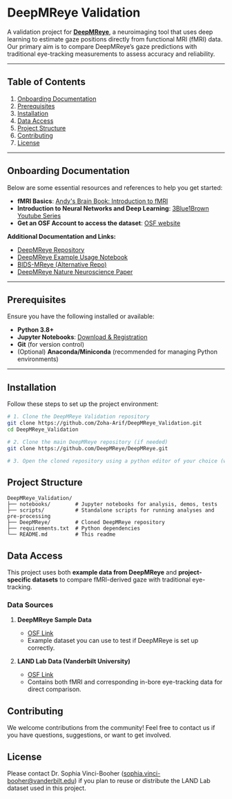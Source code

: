 # DeepMReye Validation

A validation project for **[DeepMReye](https://github.com/DeepMReye/DeepMReye)**, a neuroimaging tool that uses deep learning to estimate gaze positions directly from functional MRI (fMRI) data. Our primary aim is to compare DeepMReye’s gaze predictions with traditional eye-tracking measurements to assess accuracy and reliability.

---

## Table of Contents
1. [Onboarding Documentation](#onboarding-documentation)  
2. [Prerequisites](#prerequisites)  
3. [Installation](#installation)  
4. [Data Access](#data-access)  
5. [Project Structure](#project-structure)  
6. [Contributing](#contributing)  
7. [License](#license)  

---

## Onboarding Documentation

Below are some essential resources and references to help you get started:

- **fMRI Basics**: [Andy's Brain Book: Introduction to fMRI](https://andysbrainbook.readthedocs.io/en/latest/fMRI_Short_Course/fMRI_Intro.html)  
- **Introduction to Neural Networks and Deep Learning**: [3Blue1Brown Youtube Series](https://www.youtube.com/watch?v=aircAruvnKk&list=PLZHQObOWTQDNU6R1_67000Dx_ZCJB-3pi) 
- **Get an OSF Account to access the dataset**: [OSF website](https://osf.io/)
  
**Additional Documentation and Links:**
- [DeepMReye Repository](https://github.com/DeepMReye/DeepMReye)  
- [DeepMReye Example Usage Notebook](https://github.com/DeepMReye/DeepMReye/blob/main/notebooks/deepmreye_example_usage.ipynb)  
- [BIDS-MReye (Alternative Repo)](https://github.com/cpp-lln-lab/bidsMReye)  
- [DeepMReye Nature Neuroscience Paper](https://www.nature.com/articles/s41593-021-00947-w)  

---

## Prerequisites

Ensure you have the following installed or available:

- **Python 3.8+**  
- **Jupyter Notebooks**: [Download & Registration](https://jupyter.org/install)  
- **Git** (for version control)  
- (Optional) **Anaconda/Miniconda** (recommended for managing Python environments)

---

## Installation

Follow these steps to set up the project environment:

```bash
# 1. Clone the DeepMReye Validation repository
git clone https://github.com/Zoha-Arif/DeepMReye_Validation.git
cd DeepMReye_Validation

# 2. Clone the main DeepMReye repository (if needed)
git clone https://github.com/DeepMReye/DeepMReye.git

# 3. Open the cloned repository using a python editor of your choice (we use Jupyter Notebooks)

```
## Project Structure 
```
DeepMReye_Validation/
├── notebooks/        # Jupyter notebooks for analysis, demos, tests
├── scripts/          # Standalone scripts for running analyses and pre-processing
├── DeepMReye/        # Cloned DeepMReye repository
├── requirements.txt  # Python dependencies
└── README.md         # This readme
```
## Data Access

This project uses both **example data from DeepMReye** and **project-specific datasets** to compare fMRI-derived gaze with traditional eye-tracking.

### Data Sources

1. **DeepMReye Sample Data**  
   - [OSF Link](https://osf.io/mrhk9/)  
   - Example dataset you can use to test if DeepMReye is set up correctly.

2. **LAND Lab Data (Vanderbilt University)**  
   - [OSF Link](https://osf.io/suak8/)  
   - Contains both fMRI and corresponding in-bore eye-tracking data for direct comparison.

## Contributing

We welcome contributions from the community! Feel free to contact us if you have questions, suggestions, or want to get involved.

## License
Please contact Dr. Sophia Vinci-Booher (sophia.vinci-booher@vanderbilt.edu) if you plan to reuse or distribute the LAND Lab dataset used in this project.


